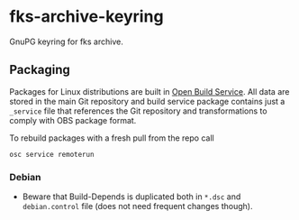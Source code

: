 # fks-archive-keyring

GnuPG keyring for fks archive.

## Packaging

Packages for Linux distributions are built in [Open Build Service](http://build.opensuse.org/).
All data are stored in the main Git repository and build service package
contains just a `_service` file that references the Git repository and
transformations to comply with OBS package format.

To rebuild packages with a fresh pull from the repo call

    osc service remoterun

### Debian

  * Beware that Build-Depends is duplicated both in `*.dsc` and
    `debian.control` file (does not need frequent changes though).
